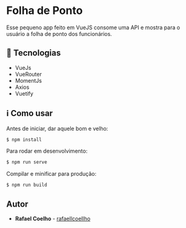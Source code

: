 # Folha de Ponto

Esse pequeno app feito em VueJS consome uma API e mostra para o usuário a folha de ponto dos funcionários.

## :wrench: Tecnologias 

* VueJs
* VueRouter
* MomentJs
* Axios
* Vuetify

## :information_source: Como usar

Antes de iniciar, dar aquele bom e velho: 

```bash
$ npm install
```

Para rodar em desenvolvimento:

```bash
$ npm run serve
```

Compilar e minificar para produção:

```bash
$ npm run build
```

## Autor 

* **Rafael Coelho** - [rafaellcoellho](https://github.com/rafaellcoellho)
